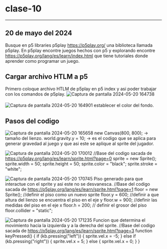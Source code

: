 # clase-10
---
20 de mayo del 2024
---
Busque en p5 libraries p5play https://p5play.org/ una biblioteca llamada p5play.
En p5play encontre juegos hechos con p5 y explorando encontre https://p5play.org/lang/es/learn/index.html que tiene tutoriales donde aprender como programar un juego.

## Cargar archivo HTLM a p5
Primero coloque archivo HTLM de p5play en p5 index y asi poder trabajar con los comandos de p5play.
![Captura de pantalla 2024-05-20 164738](https://github.com/Simonpso/dis9034-2024-1/assets/163044785/0881340d-7570-4c97-945a-7eacc9f66b73)

#### 
![Captura de pantalla 2024-05-20 164901](https://github.com/Simonpso/dis9034-2024-1/assets/163044785/959ef1fb-9fdf-4aaf-bd2e-73e8ac85dd72)
establecer el color del fondo.

## Pasos del codigo
![Captura de pantalla 2024-05-20 165658](https://github.com/Simonpso/dis9034-2024-1/assets/163044785/05baa933-5330-4c3e-b35c-cfd96a04315b)
new Canvas(800, 800); -> tamaño del lienzo.
world.gravity.y = 10; -> es el codigo que se aplica para generar gravedad al juego y que asi este se aplique al sprite del jugador.

![Captura de pantalla 2024-05-20 170012](https://github.com/Simonpso/dis9034-2024-1/assets/163044785/da107dfc-829c-4cc3-bb72-2c9fa3a48463)
//Base del codigo sacada de https://p5play.org/lang/es/learn/sprite.html?page=0 
 sprite = new Sprite();
  sprite.width = 50; 
  sprite.height = 50; 
  sprite.color = "black";
  sprite.stroke = "white";
  
![Captura de pantalla 2024-05-20 170745](https://github.com/Simonpso/dis9034-2024-1/assets/163044785/6eb59a46-fdcf-46f7-afff-183a115c1e54)
Piso generado para que interactue con el sprite y asi este no se desvanesca.
//Base del codigo sacada de https://p5play.org/lang/es/learn/sprite.html?page=1
 floor = new Sprite(); //definir el piso como un nuevo sprite
  floor.y = 600; //definir a que altura del lienzo se encuentra el piso en el eje y
  floor.w = 900; //definir las medidas del piso en el eje x
  floor.h = 200; // definir el grosor del piso
  floor.collider = "static";
  
![Captura de pantalla 2024-05-20 171235](https://github.com/Simonpso/dis9034-2024-1/assets/163044785/4ac6c3b3-cc5a-4ce6-b5e1-7924e33b7cce)
Funcion que determina el movimiento hacia la izquierda y a la derecha del sprite.
//Base del codigo sacada de https://p5play.org/lang/es/learn/sprite.html?page=3
function keyPressed() {
  if (kb.pressing("left"))  {
    sprite.vel.x = -5;
  } else if (kb.pressing("right")) {
    sprite.vel.x = 5;
  } else {
    sprite.vel.x = 0;
  }
}

